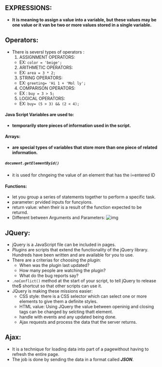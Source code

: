 ## EXPRESSIONS:
  - **It is meaning to assign a value into a variable, but these values may be one value or it van be two or more values stored in a single variable.**

## Operators:
* There is seversl types of operators :
  1. ASSIGNMENT OPERATORS: 
    - EX: `color = 'beige';`
  2. ARITHMETIC OPERATORS:
    - EX: `area = 3 * 2; `
  3. STRING OPERATORS:
    - EX: `greeting= 'Hi 1 + 'Mol ly'; `
  4. COMPARISON OPERATORS:
    - EX :  `buy = 3 > 5;`
  5. LOGICAL OPERATORS:
    - EX: `buy= (5 > 3) && (2 < 4); `
#### Java Script Variables are used to: 
  - **temporarily store pieces of information used in the script.**
#### Arrays: 
  - **are special types of variables that store more than one piece of related information.**
#####  `document.getElementByid()` 
  - it is used for chngeing the value of an element that has the i=entered ID
#### Functions:
* let you group a series of statements together to perform a specific task. 
* parameter: prvided inputs for funcyions.
* return value: when their is a result of the function expected to be returnd.
* Different between Arguments and Parameters:
![img](https://i.ibb.co/VmtgdR5/parameter-argument.jpg)

## JQuery:
* jQuery is a JavaScript file can be included in pages. 
* *Plugins* are scripts that extend the functionality of the jQuery library. Hundreds have been written and are available for you to use. 
* There are a criterias for choosing the *plugin*:
  * When was the plugin last updated?  
  * How many people are watching the plugin? 
  * What do the bug reports say? 
*  `.noConflict()` method at the start of your script, to tell jQuery to release the$ shortcut so that other scripts can use it. 
* JQuery is making these missions easier:
  * CSS style: there is a CSS selector which can select one or more elements to give them a definite styles.
  * HTML value: Using JQuery the value between openinig and closing tags can be changed by selcting thatt element.
  * handle with events and any updated being done.
  * Ajax requests and process the data that the server returns.

## Ajax:
* It is a technique for loading data into part of a pagewithout having to refresh the entire page.
* The job is done by sending the data in a format called ***JSON***.

